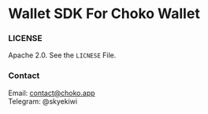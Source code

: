 # Wallet SDK For Choko Wallet


### LICENSE

Apache 2.0. See the `LICNESE` File. 

### Contact 
Email: contact@choko.app <br/>
Telegram: @skyekiwi
